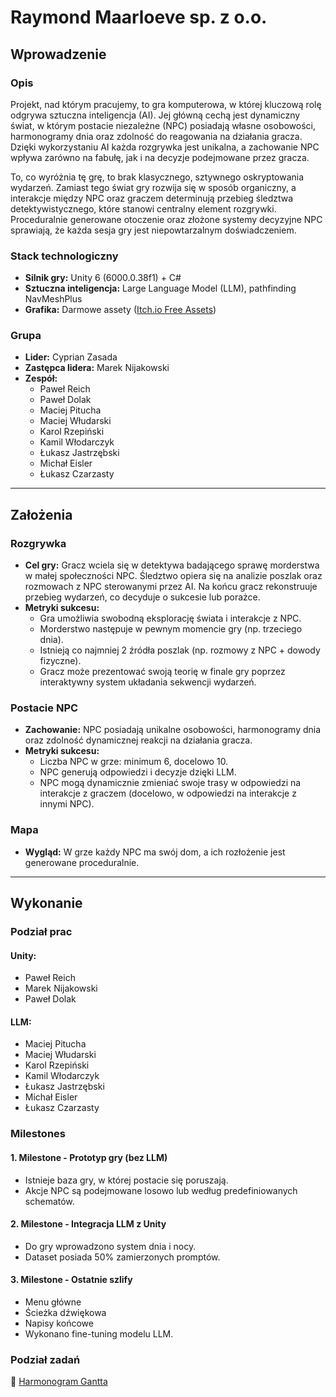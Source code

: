 # Raymond Maarloeve sp. z o.o.

## Wprowadzenie

### Opis
Projekt, nad którym pracujemy, to gra komputerowa, w której kluczową rolę odgrywa sztuczna inteligencja (AI). Jej główną cechą jest dynamiczny świat, w którym postacie niezależne (NPC) posiadają własne osobowości, harmonogramy dnia oraz zdolność do reagowania na działania gracza. Dzięki wykorzystaniu AI każda rozgrywka jest unikalna, a zachowanie NPC wpływa zarówno na fabułę, jak i na decyzje podejmowane przez gracza.

To, co wyróżnia tę grę, to brak klasycznego, sztywnego oskryptowania wydarzeń. Zamiast tego świat gry rozwija się w sposób organiczny, a interakcje między NPC oraz graczem determinują przebieg śledztwa detektywistycznego, które stanowi centralny element rozgrywki. Proceduralnie generowane otoczenie oraz złożone systemy decyzyjne NPC sprawiają, że każda sesja gry jest niepowtarzalnym doświadczeniem.

### Stack technologiczny
- **Silnik gry:** Unity 6 (6000.0.38f1) + C#
- **Sztuczna inteligencja:** Large Language Model (LLM), pathfinding NavMeshPlus
- **Grafika:** Darmowe assety ([Itch.io Free Assets](https://itch.io/game-assets/free/tag-isometric))

### Grupa
- **Lider:** Cyprian Zasada
- **Zastępca lidera:** Marek Nijakowski
- **Zespół:**
  - Paweł Reich
  - Paweł Dolak
  - Maciej Pitucha
  - Maciej Włudarski
  - Karol Rzepiński
  - Kamil Włodarczyk
  - Łukasz Jastrzębski
  - Michał Eisler
  - Łukasz Czarzasty 

---

## Założenia

### Rozgrywka
- **Cel gry:**
  Gracz wciela się w detektywa badającego sprawę morderstwa w małej społeczności NPC. Śledztwo opiera się na analizie poszlak oraz rozmowach z NPC sterowanymi przez AI. Na końcu gracz rekonstruuje przebieg wydarzeń, co decyduje o sukcesie lub porażce.
- **Metryki sukcesu:**
  - Gra umożliwia swobodną eksplorację świata i interakcje z NPC.
  - Morderstwo następuje w pewnym momencie gry (np. trzeciego dnia).
  - Istnieją co najmniej 2 źródła poszlak (np. rozmowy z NPC + dowody fizyczne).
  - Gracz może prezentować swoją teorię w finale gry poprzez interaktywny system układania sekwencji wydarzeń.

### Postacie NPC
- **Zachowanie:**
  NPC posiadają unikalne osobowości, harmonogramy dnia oraz zdolność dynamicznej reakcji na działania gracza.
- **Metryki sukcesu:**
  - Liczba NPC w grze: minimum 6, docelowo 10.
  - NPC generują odpowiedzi i decyzje dzięki LLM.
  - NPC mogą dynamicznie zmieniać swoje trasy w odpowiedzi na interakcje z graczem (docelowo, w odpowiedzi na interakcje z innymi NPC).

### Mapa
- **Wygląd:**
  W grze każdy NPC ma swój dom, a ich rozłożenie jest generowane proceduralnie.

---

## Wykonanie

### Podział prac
#### Unity:
- Paweł Reich
- Marek Nijakowski
- Paweł Dolak

#### LLM:
- Maciej Pitucha
- Maciej Włudarski
- Karol Rzepiński
- Kamil Włodarczyk
- Łukasz Jastrzębski
- Michał Eisler
- Łukasz Czarzasty

### Milestones
#### 1. Milestone - Prototyp gry (bez LLM)
- Istnieje baza gry, w której postacie się poruszają.
- Akcje NPC są podejmowane losowo lub według predefiniowanych schematów.

#### 2. Milestone - Integracja LLM z Unity
- Do gry wprowadzono system dnia i nocy.
- Dataset posiada 50% zamierzonych promptów.


#### 3. Milestone - Ostatnie szlify
- Menu główne
- Ścieżka dźwiękowa
- Napisy końcowe
- Wykonano fine-tuning modelu LLM.

### Podział zadań
📌 [Harmonogram Gantta](https://docs.google.com/spreadsheets/d/1uFGMCmiO6wAubyI_MKR1ynXz4QdD-30tejBS1lcy7w8/edit?usp=sharing)

